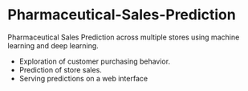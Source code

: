 # Pharmaceutical-Sales-Prediction
Pharmaceutical Sales Prediction across multiple stores using machine learning and deep learning.

- Exploration of customer purchasing behavior.
- Prediction of store sales.
- Serving predictions on a web interface
